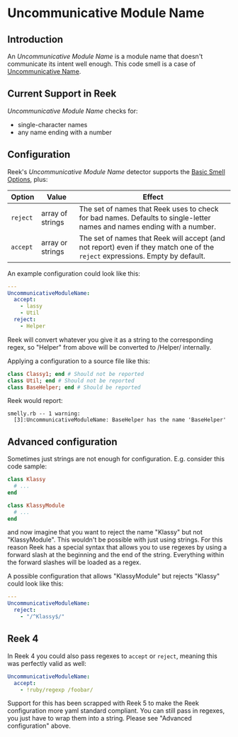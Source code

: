 # Uncommunicative Module Name

## Introduction

An _Uncommunicative Module Name_ is a module name that doesn't communicate its
intent well enough. This code smell is a case of
[Uncommunicative Name](Uncommunicative-Name.md).

## Current Support in Reek

_Uncommunicative Module Name_ checks for:

* single-character names
* any name ending with a number

## Configuration

Reek's _Uncommunicative Module Name_ detector supports the [Basic Smell Options](Basic-Smell-Options.md), plus:

| Option         | Value       | Effect  |
| ---------------|-------------|---------|
| `reject` | array of strings | The set of names that Reek uses to check for bad names. Defaults to single-letter names and names ending with a number. |
| `accept` | array or strings | The set of names that Reek will accept (and not report) even if they match one of the `reject` expressions. Empty by default.|

An example configuration could look like this:

```yaml
---
UncommunicativeModuleName:
  accept:
    - lassy
    - Util
  reject:
    - Helper
```

Reek will convert whatever you give it as a string to the corresponding regex, so "Helper" from above will be converted to /Helper/ internally. 

Applying a configuration to a source file like this:

```ruby
class Classy1; end # Should not be reported
class Util; end # Should not be reported
class BaseHelper; end # Should be reported
```

Reek would report:

```
smelly.rb -- 1 warning:
  [3]:UncommunicativeModuleName: BaseHelper has the name 'BaseHelper'
```

## Advanced configuration

Sometimes just strings are not enough for configuration. E.g. consider this code sample:

```ruby
class Klassy
  # ...
end

class KlassyModule
  # ...
end
```

and now imagine that you want to reject the name "Klassy" but not "KlassyModule". This wouldn't be possible with just using strings.
For this reason Reek has a special syntax that allows you to use regexes by using a forward slash at the beginning and the end of the string.
Everything within the forward slashes will be loaded as a regex.

A possible configuration that allows "KlassyModule" but rejects "Klassy" could look like this:

```yaml
---
UncommunicativeModuleName:
  reject:
    - "/^Klassy$/"
```

## Reek 4

In Reek 4 you could also pass regexes to `accept` or `reject`, meaning this was perfectly valid as well:

```yaml
UncommunicativeModuleName:
  accept:
    - !ruby/regexp /foobar/
```

Support for this has been scrapped with Reek 5 to make the Reek configuration more yaml standard compliant.
You can still pass in regexes, you just have to wrap them into a string. Please see "Advanced configuration" above.
